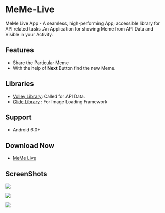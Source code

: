 # MeMe-Live
MeMe Live App - A seamless, high-performing App; accessible library for API related tasks .An Application for showing Meme from API Data and Visible in your Activity.

## Features
- Share the Particular Meme
- With the help of **Next** Button find the new Meme.
  
## Libraries
- [Volley Library](https://developer.android.com/training/volley): Called for API Data.
- [Glide Library](https://github.com/bumptech/glide) : For Image Loading Framework

## Support
- Android 6.0+

## Download Now 

- [MeMe Live](https://mega.nz/file/aqpAmTQD#qA09cq5cwGcMSootDiKoYq-gXfy76l_tPoLSvHZzOqc)

## ScreenShots
![](![](Screenshots/Screenshot_2022-01-27-18-27-33-499_com.example.memeshare.png))

![](![](Screenshots/Screenshot_2022-01-27-18-27-51-840_com.example.memeshare.png))

![](![](Screenshots/Screenshot_2022-01-27-18-27-47-242_android.png))
